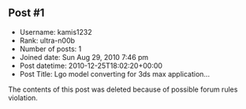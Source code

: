 ## Post #1
- Username: kamis1232
- Rank: ultra-n00b
- Number of posts: 1
- Joined date: Sun Aug 29, 2010 7:46 pm
- Post datetime: 2010-12-25T18:02:20+00:00
- Post Title: Lgo model converting for 3ds max application...

The contents of this post was deleted because of possible forum rules violation.

